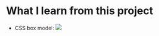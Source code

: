 # What I learn from this project

- CSS box model:
  ![]("https://cdn.freecodecamp.org/curriculum/css-box-model/diagram-3.png")
